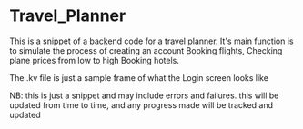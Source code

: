 # Travel_Planner
This is a snippet of a backend code for a travel planner.
It's main function is to simulate the process of creating an account
Booking flights, Checking plane prices from low to high
Booking hotels.

The .kv file is just a sample frame of what the Login screen looks like

NB: this is just a snippet and may include errors and failures. this will be updated from time to time, and any progress made will be tracked and updated